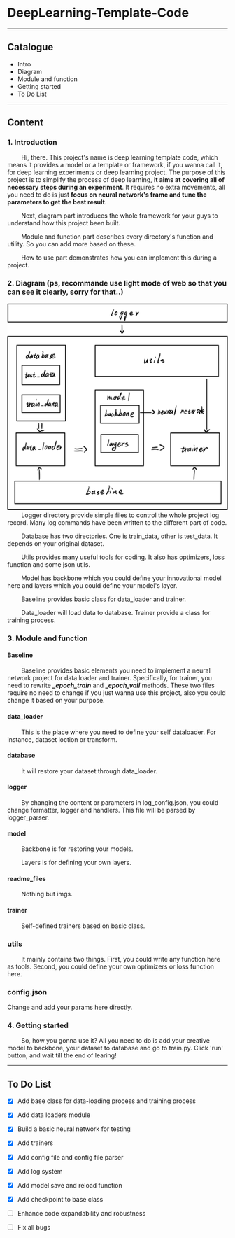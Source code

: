 # DeepLearning-Template-Code

---

## Catalogue
* Intro
* Diagram
* Module and function
* Getting started
* To Do List

---

## Content
### 1. Introduction
&ensp;&ensp;&ensp;&ensp;
Hi, there. This project's name is deep learning template code, 
which means it provides a model or a template or framework, if
you wanna call it, for deep learning experiments or deep learning
project. The purpose of this project is to simplify the process of
deep learning, __it aims at covering all of necessary steps during
an experiment__. It requires no extra movements, all you need to do
is just __focus on neural network's frame and tune the parameters to
get the best result__.

&ensp;&ensp;&ensp;&ensp;
Next, diagram part introduces the whole framework for your guys
to understand how this project been built.

&ensp;&ensp;&ensp;&ensp;
Module and function part describes every directory's function and
utility. So you can add more based on these.

&ensp;&ensp;&ensp;&ensp;
How to use part demonstrates how you can implement this during
a project.

### 2. Diagram (ps, recommande use light mode of web so that you can see it clearly, sorry for that..)

![](./readme_files/framwork.png)
&ensp;&ensp;&ensp;&ensp;
Logger directory provide simple files to control the whole project
log record. Many log commands have been written to the different
part of code.

&ensp;&ensp;&ensp;&ensp;
Database has two directories. One is train_data, other is test_data.
It depends on your original dataset.

&ensp;&ensp;&ensp;&ensp;
Utils provides many useful tools for coding. It also has optimizers, 
loss function and some json utils.

&ensp;&ensp;&ensp;&ensp;
Model has backbone which you could define your innovational model
here and layers which you could define your model's layer.

&ensp;&ensp;&ensp;&ensp;
Baseline provides basic class for data_loader and trainer.

&ensp;&ensp;&ensp;&ensp;
Data_loader will load data to database. Trainer provide a class
for training process.

### 3. Module and function
#### Baseline
&ensp;&ensp;&ensp;&ensp;
Baseline provides basic elements you need to implement a neural
network project for data loader and trainer. Specifically, for 
trainer, you need to rewrite _**_epoch_train**_ and **__epoch_vall_** methods.
These two files require no need to change if you just wanna use
this project, also you could change it based on your purpose.

#### data_loader
&ensp;&ensp;&ensp;&ensp;
This is the place where you need to define your self dataloader.
For instance, dataset loction or transform.

#### database
&ensp;&ensp;&ensp;&ensp;
It will restore your dataset through data_loader.

#### logger
&ensp;&ensp;&ensp;&ensp;
By changing the content or parameters in log_config.json, you
could change formatter, logger and handlers. This file will be
parsed by logger_parser.

#### model
&ensp;&ensp;&ensp;&ensp;
Backbone is for restoring your models.

&ensp;&ensp;&ensp;&ensp;
Layers is for defining your own layers.

#### readme_files
&ensp;&ensp;&ensp;&ensp;
Nothing but imgs.

#### trainer
&ensp;&ensp;&ensp;&ensp;
Self-defined trainers based on basic class.

### utils
&ensp;&ensp;&ensp;&ensp;
It mainly contains two things. First, you could write any function
here as tools. Second, you could define your own optimizers or loss
function here.

### config.json
Change and add your params here directly.


### 4. Getting started
&ensp;&ensp;&ensp;&ensp;
So, how you gonna use it? All you need to do is add your creative
model to backbone, your dataset to database and go to train.py.
Click 'run' button, and wait till the end of learing!

---


## To Do List
- [X] Add base class for data-loading process and training process
- [x] Add data loaders module
- [x] Build a basic neural network for testing
- [x] Add trainers
- [x] Add config file and config file parser
- [x] Add log system
- [x] Add model save and reload function
- [x] Add checkpoint to base class
- [ ] Enhance code expandability and robustness
- [ ] Fix all bugs


